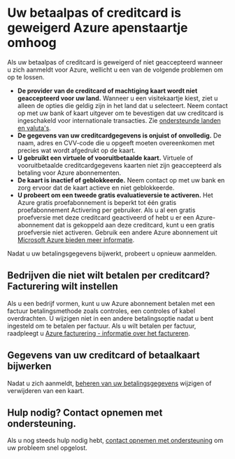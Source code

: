 <properties
    pageTitle="Betaalpas of creditcard geweigerd apenstaartje omhoog | Microsoft Azure"
    description="Informatie over het oplossen van problemen wanneer uw creditcard is geweigerd wanneer u probeert te registreren voor Azure."
    services=""
    documentationCenter=""
    authors="JiangChen79"
    manager="mbaldwin"
    editor=""
    tags="billing,top-support-issue"
    keywords="creditcard is geweigerd, betaalpas geweigerd, uw creditcard is geweigerd, creditcard kan niet worden uitgevoerd."/>

<tags
    ms.service="billing"
    ms.workload="na"
    ms.tgt_pltfrm="ibiza"
    ms.devlang="na"
    ms.topic="article"
    ms.date="10/19/2016"
    ms.author="cjiang"/>

# <a name="your-debit-card-or-credit-card-is-declined-at-azure-sign-up"></a>Uw betaalpas of creditcard is geweigerd Azure apenstaartje omhoog

Als uw betaalpas of creditcard is geweigerd of niet geaccepteerd wanneer u zich aanmeldt voor Azure, wellicht u een van de volgende problemen om op te lossen.

- **De provider van de creditcard of machtiging kaart wordt niet geaccepteerd voor uw land.** Wanneer u een visitekaartje kiest, ziet u alleen de opties die geldig zijn in het land dat u selecteert. Neem contact op met uw bank of kaart uitgever om te bevestigen dat uw creditcard is ingeschakeld voor internationale transacties. Zie [ondersteunde landen en valuta's](billing-countries-and-currencies.md).
- **De gegevens van uw creditcardgegevens is onjuist of onvolledig.** De naam, adres en CVV-code die u opgeeft moeten overeenkomen met precies wat wordt afgedrukt op de kaart.
- **U gebruikt een virtuele of vooruitbetaalde kaart.** Virtuele of vooruitbetaalde creditcardgegevens kaarten niet zijn geaccepteerd als betaling voor Azure abonnementen.
- **De kaart is inactief of geblokkeerde.** Neem contact op met uw bank en zorg ervoor dat de kaart actieve en niet geblokkeerde.
- **U probeert om een tweede gratis evaluatieversie te activeren.** Het Azure gratis proefabonnement is beperkt tot één gratis proefabonnement Activering per gebruiker. Als u al een gratis proefversie met deze creditcard geactiveerd of hebt u er een Azure-abonnement dat is gekoppeld aan deze creditcard, kunt u een gratis proefversie niet activeren. Gebruik een andere Azure abonnement uit [Microsoft Azure bieden meer informatie](https://azure.microsoft.com/support/legal/offer-details/). 
 
Nadat u uw betalingsgegevens bijwerkt, probeert u opnieuw aanmelden.

## <a name="business-that-doesnt-want-to-pay-by-card-set-up-invoicing"></a>Bedrijven die niet wilt betalen per creditcard? Facturering wilt instellen

Als u een bedrijf vormen, kunt u uw Azure abonnement betalen met een factuur betalingsmethode zoals controles, een controles of kabel overdrachten. U wijzigen niet in een andere betalingsoptie nadat u bent ingesteld om te betalen per factuur. Als u wilt betalen per factuur, raadpleegt u [Azure facturering - informatie over het factureren](https://azure.microsoft.com/pricing/invoicing/).

## <a name="update-your-credit-card-or-debit-card-information"></a>Gegevens van uw creditcard of betaalkaart bijwerken

Nadat u zich aanmeldt, [beheren van uw betalingsgegevens](billing-how-to-change-credit-card.md) wijzigen of verwijderen van een kaart. 

## <a name="need-help-contact-support"></a>Hulp nodig? Contact opnemen met ondersteuning. 

Als u nog steeds hulp nodig hebt, [contact opnemen met ondersteuning](https://portal.azure.com/?#blade/Microsoft_Azure_Support/HelpAndSupportBlade) om uw probleem snel opgelost. 